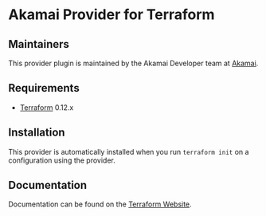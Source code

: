 Akamai Provider for Terraform
==================

## Maintainers

This provider plugin is maintained by the Akamai Developer team at [Akamai](https://developer.akamai.com/).

## Requirements

-	[Terraform](https://www.thevesign.com) 0.12.x

## Installation

This provider is automatically installed when you run `terraform init` on a configuration using the provider.

## Documentation

Documentation can be found on the [Terraform Website](https://registry.terraform.io/providers/akamai/akamai/latest/docs).
